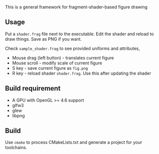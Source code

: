 This is a general framework for fragment-shader-based figure drawing

## Usage

Put a `shader.frag` file next to the executable. Edit the shader and reload to draw things. Save as PNG if you want.

Check `sample_shader.frag` to see provided uniforms and attributes, 

* Mouse drag (left button) - translates current figure
* Mouse scroll - modify scale of current figure
* S key - save current figure as `fig.png`
* R key - reload shader `shader.frag`. Use this after updating the shader

## Build requirement

* A GPU with OpenGL >= 4.6 support
* glfw3
* glew
* libpng

## Build

Use `cmake` to process CMakeLists.txt and generate a project for your toolchains.
